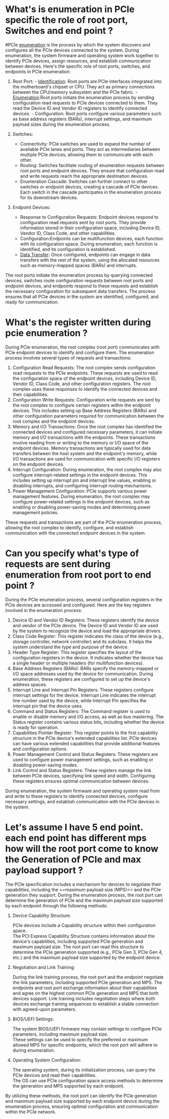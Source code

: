 # What's is enumeration in PCIe specific the role of root port, Switches and end point ? 

#PCIe [enumeration](Simplified%20view%20on%20Enumeration.md) is the process by which the system discovers and configures all the PCIe devices connected to the system. During enumeration, the system firmware and operating system work together to identify PCIe devices, assign resources, and establish communication between devices. Here's the specific role of root ports, switches, and endpoints in PCIe enumeration:  

1. Root Port: 
	   - [Identification](Simplified%20view%20on%20Enumeration.md#^Identification): Root ports are PCIe interfaces integrated into the motherboard's chipset or CPU. They act as primary connections between the CPU/memory subsystem and the PCIe fabric.
	   - [Enumeration](Simplified%20view%20on%20Enumeration.md):Root ports initiate the enumeration process by sending configuration read requests to PCIe devices connected to them. They read the Device ID and Vendor ID registers to identify connected devices. 
	   - Configuration: Root ports configure various parameters such as base address registers (BARs), interrupt settings, and maximum payload sizes during the enumeration process.

2. Switches:    
	- Connectivity: PCIe switches are used to expand the number of available PCIe lanes and ports. They act as intermediaries between multiple PCIe devices, allowing them to communicate with each other.
	- Routing: Switches facilitate routing of enumeration requests between root ports and endpoint devices. They ensure that configuration read and write requests reach the appropriate destination devices.
	- Enumeration Cascade: Switches can further connect to other switches or endpoint devices, creating a cascade of PCIe devices. Each switch in the cascade participates in the enumeration process for its downstream devices.  

3. Endpoint Devices:   
	- Response to Configuration Requests: Endpoint devices respond to configuration read requests sent by root ports. They provide information stored in their configuration space, including Device ID, Vendor ID, Class Code, and other capabilities.
	- Configuration:Endpoints can be multifunction devices, each function with its configuration space. During enumeration, each function is identified, and its configuration is established.
	- [Data Transfer](Simplified%20view%20on%20Enumeration.md#^Data-transfer): Once configured, endpoints can engage in data transfers with the rest of the system, using the allocated resources such as memory-mapped spaces (BARs) and interrupts.

The root ports initiate the enumeration process by querying connected devices, switches route configuration requests between root ports and endpoint devices, and endpoints respond to these requests and establish the necessary configuration for subsequent data transfers. The process ensures that all PCIe devices in the system are identified, configured, and ready for communication.


# What's the  register written during pcie enumeration ? 

During PCIe enumeration, the root complex (root port) communicates with PCIe endpoint devices to identify and configure them. The enumeration process involves several types of requests and transactions:  

1. Configuration Read Requests: The root complex sends configuration read requests to the PCIe endpoints. These requests are used to read the configuration space of the endpoint devices, including Device ID, Vendor ID, Class Code, and other configuration registers. The root complex uses these responses to identify the connected devices and their capabilities.
2. Configuration Write Requests: Configuration write requests are sent by the root complex to configure certain registers within the endpoint devices. This includes setting up Base Address Registers (BARs) and other configuration parameters required for communication between the root complex and the endpoint devices.
3. Memory and I/O Transactions: Once the root complex has identified the connected devices and configured necessary parameters, it can initiate memory and I/O transactions with the endpoints. These transactions involve reading from or writing to the memory or I/O space of the endpoint devices. Memory transactions are typically used for data transfers between the host system and the endpoint's memory, while I/O transactions are used for communication with specific I/O registers on the endpoint devices.
4. Interrupt Configuration: During enumeration, the root complex may also configure interrupt-related settings in the endpoint devices. This includes setting up interrupt pin and interrupt line values, enabling or disabling interrupts, and configuring interrupt routing mechanisms.
5. Power Management Configuration: PCIe supports various power management features. During enumeration, the root complex may configure power-related settings in the endpoint devices, such as enabling or disabling power-saving modes and determining power management policies.  

These requests and transactions are part of the PCIe enumeration process, allowing the root complex to identify, configure, and establish communication with the connected endpoint devices in the system.


# Can you specify what's type of requests are sent during enumeration from root port to end point ? 

During the PCIe enumeration process, several configuration registers in the PCIe devices are accessed and configured. Here are the key registers involved in the enumeration process:  
1. Device ID and Vendor ID Registers: These registers identify the device and vendor of the PCIe device. The Device ID and Vendor ID are used by the system to recognize the device and load the appropriate drivers.  
2. Class Code Register: This register indicates the class of the device (e.g., storage controller, network controller) and its subclass. It helps the system understand the type and purpose of the device.  
3. Header Type Register: This register specifies the layout of the configuration registers in the device. It indicates whether the device has a single header or multiple headers (for multifunction devices).  
4. Base Address Registers (BARs): BARs specify the memory-mapped or I/O space addresses used by the device for communication. During enumeration, these registers are configured to set up the device's address spaces. 
5. Interrupt Line and Interrupt Pin Registers: These registers configure interrupt settings for the device. Interrupt Line indicates the interrupt line number used by the device, while Interrupt Pin specifies the interrupt pin that the device uses.  
6. Command and Status Registers: The Command register is used to enable or disable memory and I/O access, as well as bus mastering. The Status register contains various status bits, including whether the device is ready for operation.  
7. Capabilities Pointer Register: This register points to the first capability structure in the PCIe device's extended capabilities list. PCIe devices can have various extended capabilities that provide additional features and configuration options.  
8. Power Management Control and Status Registers: These registers are used to configure power management settings, such as enabling or disabling power-saving modes.  
9. Link Control and Status Registers: These registers manage the link between PCIe devices, specifying link speed and width. Configuring these registers ensures optimal communication between devices. 

During enumeration, the system firmware and operating system read from and write to these registers to identify connected devices, configure necessary settings, and establish communication with the PCIe devices in the system. 


# Let's assume I have 5 end point. each end point has different mps how will the root port come to know the Generation of PCIe and max payload support ? 

The PCIe specification includes a mechanism for devices to negotiate their capabilities, including the ==maximum payload size (MPS)== and the PCIe generation they support. During the enumeration process, the root port can determine the generation of PCIe and the maximum payload size supported by each endpoint through the following methods: 

1. Device Capability Structure:

   PCIe devices include a Capability structure within their configuration space.  
   The PCI Express Capability Structure contains information about the device's capabilities, including supported PCIe generation and maximum payload size. 
   The root port can read this structure to determine the PCIe generation supported (e.g., PCIe Gen 3, PCIe Gen 4, etc.) and the maximum payload size supported by the endpoint device.

2. Negotiation and Link Training:

   During the link training process, the root port and the endpoint negotiate the link parameters, including supported PCIe generation and MPS. 
   The endpoints and root port exchange information about their capabilities and agree on the highest common PCIe generation and MPS that both devices support. 
   Link training includes negotiation steps where both devices exchange training sequences to establish a stable connection with agreed-upon parameters.

4. BIOS/UEFI Settings:
   
   The system BIOS/UEFI firmware may contain settings to configure PCIe parameters, including maximum payload size.     
   These settings can be used to specify the preferred or maximum allowed MPS for specific endpoints, which the root port will adhere to during enumeration.  

4. Operating System Configuration:
   
   The operating system, during its initialization process, can query the PCIe devices and read their capabilities.  
   The OS can use PCIe configuration space access methods to determine the generation and MPS supported by each endpoint. 

By utilizing these methods, the root port can identify the PCIe generation and maximum payload size supported by each endpoint device during the enumeration process, ensuring optimal configuration and communication within the PCIe network. 